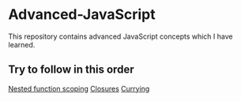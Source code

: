 # Advanced-JavaScript
This repository contains advanced JavaScript concepts which I have learned.

## Try to follow in this order
[Nested function scoping](https://github.com/sandeep-sb/Advanced-JavaScript/blob/main/nestedFunctionScope.js)
[Closures](https://github.com/sandeep-sb/Advanced-JavaScript/blob/main/closures.js)
[Currying](https://github.com/sandeep-sb/Advanced-JavaScript/blob/main/currying.js)
